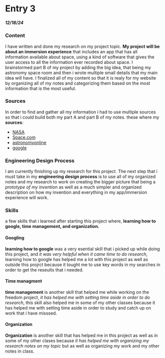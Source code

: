 # Entry 3
##### 12/18/24

 ### Content 
I have written and done my research on my project topic. **My project will be about an immersion experience** that includes an app that has all information available about space, using a kind of software that gives the user access to all the information ever recorded about space. I brainstormed part B of my project by adding the big idea, that being my astronomy space room and then i wrote multiple small details that my main idea will have. I finalized all of my content so that it is realy for my website by organizing all of my notes and categorizing them based on the most information that is the most useful.

 ### Sources 
In order to find and gather all my information i had to use multiple sources so that i could build both my part A and part B of my notes. these where my **sources**:
* [NASA](nasa.gov)
* [Space.com](https://www.space.com/best-stargazing-apps)
* [astronomyonline](https://astronomyonline.org/AstronomySoftware.asp)
* [google](google)

### Engineering Design Process
I am currently finishing up my research for this project. The next step that i must take in my **engineering design process** is to use all of my organized notes and my research to work on creating the bigger picture that being a _prototype of my invention_ as well as a much simpler and organized description on how my invention and everything in my app/immersion experience will work.

### Skills 
a few skills that i learned after starting this project where, **learning how to google, time management, and organization.**

#### Googling
**learning how to google** was a very esential skill that i picked up while doing this project, and _it was very helpful when it came time to do research_, learning how to google has helped me a lot with this project as well as outside this projrct because it tought me to use key words in my searches in order to get the reseults that i needed.

#### Time managment
**time management** is another skill that helped me while working on the freedom project, _it has helped me with setting time aside in order to do research_, this skill also helped me in some of my other classes because it has helped me with setting time aside in order to study and catch up on work that i have misssed.

#### Organization
**Organization** is another skill that has helped me in this project as well as in some of my other clases because _it has helped me with organizing my research notes on my topic_ but as well as organizing my work and my other notes in class. 
